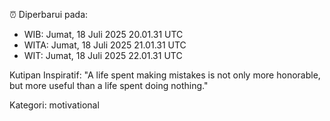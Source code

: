 ⏰ Diperbarui pada:
- WIB: Jumat, 18 Juli 2025 20.01.31 UTC
- WITA: Jumat, 18 Juli 2025 21.01.31 UTC
- WIT: Jumat, 18 Juli 2025 22.01.31 UTC

Kutipan Inspiratif:
"A life spent making mistakes is not only more honorable, but more useful than a life spent doing nothing."


Kategori: motivational

